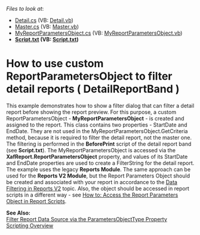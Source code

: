 <!-- default file list -->
*Files to look at*:

* [Detail.cs](./CS/WinSample.Module/Detail.cs) (VB: [Detail.vb](./VB/WinSample.Module/Detail.vb))
* [Master.cs](./CS/WinSample.Module/Master.cs) (VB: [Master.vb](./VB/WinSample.Module/Master.vb))
* [MyReportParametersObject.cs](./CS/WinSample.Module/MyReportParametersObject.cs) (VB: [MyReportParametersObject.vb](./VB/WinSample.Module/MyReportParametersObject.vb))
* **[Script.txt](./CS/WinSample.Module/Script.txt) (VB: [Script.txt](./VB/WinSample.Module/Script.txt))**
<!-- default file list end -->
# How to use custom ReportParametersObject to filter detail reports ( DetailReportBand )


<p>This example demonstrates how to show a filter dialog that can filter a detail report before showing the report preview. For this purpose, a custom ReportParametersObject - <strong>MyReportParametersObject</strong> - is created and assigned to the report. This class contains two properties - StartDate and EndDate. They are not used in the MyReportParametersObject.GetCriteria method, because it is required to filter the detail report, not the master one. The filtering is performed in the <strong>BeforePrint</strong> script of the detail report band (see <strong>Script.txt</strong>). The MyReportParametersObject is accessed via the <strong>XafReport.ReportParametersObject</strong> property, and values of its StartDate and EndDate properties are used to create a FilterString for the detail report.<br />The example uses the legacy <strong>Reports Module</strong>. The same approach can be used for the <strong>Reports V2 Module</strong>, but the Report Parameters Object should be created and associated with your report in accordance to the <a href="https://documentation.devexpress.com/eXpressAppFramework/CustomDocument113594.aspx">Data Filtering in Reports V2</a> topic. Also, the object should be accessed in report scripts in a different way - see <a href="https://documentation.devexpress.com/eXpressAppFramework/CustomDocument114451.aspx">How to: Access the Report Parameters Object in Report Scripts</a>.</p>
<p><strong>See Also:</strong><br /> <a href="http://documentation.devexpress.com/#Xaf/CustomDocument2778"><u>Filter Report Data Source via the ParametersObjectType Property</u></a><br /> <a href="http://documentation.devexpress.com/#XtraReports/CustomDocument2615"><u>Scripting Overview</u></a></p>

<br/>


